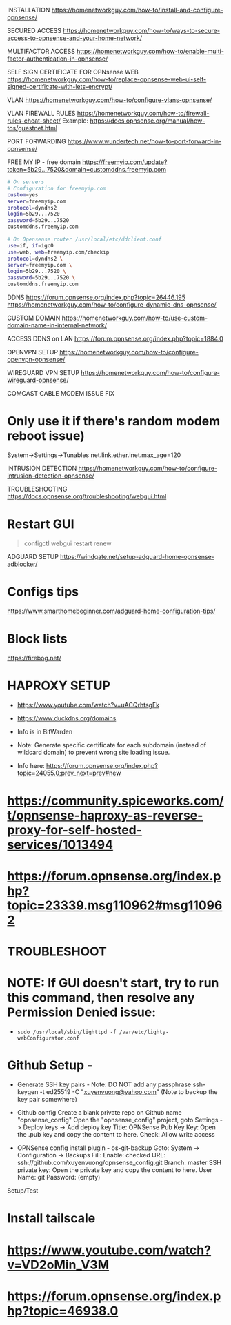 INSTALLATION
https://homenetworkguy.com/how-to/install-and-configure-opnsense/

SECURED ACCESS
https://homenetworkguy.com/how-to/ways-to-secure-access-to-opnsense-and-your-home-network/

MULTIFACTOR ACCESS
https://homenetworkguy.com/how-to/enable-multi-factor-authentication-in-opnsense/

SELF SIGN CERTIFICATE FOR OPNsense WEB
https://homenetworkguy.com/how-to/replace-opnsense-web-ui-self-signed-certificate-with-lets-encrypt/

VLAN
https://homenetworkguy.com/how-to/configure-vlans-opnsense/

VLAN FIREWALL RULES
https://homenetworkguy.com/how-to/firewall-rules-cheat-sheet/
Example: https://docs.opnsense.org/manual/how-tos/guestnet.html

PORT FORWARDING
https://www.wundertech.net/how-to-port-forward-in-opnsense/

FREE MY IP - free domain
https://freemyip.com/update?token=5b29...7520&domain=customddns.freemyip.com

```bash
# On servers
# Configuration for freemyip.com
custom=yes
server=freemyip.com
protocol=dyndns2
login=5b29...7520
password=5b29...7520
customddns.freemyip.com
```

```bash
# On Opensense router /usr/local/etc/ddclient.conf
use=if, if=igc0
use=web, web=freemyip.com/checkip
protocol=dyndns2 \
server=freemyip.com \
login=5b29...7520 \
password=5b29...7520 \
customddns.freemyip.com
```

DDNS
https://forum.opnsense.org/index.php?topic=26446.195
https://homenetworkguy.com/how-to/configure-dynamic-dns-opnsense/

CUSTOM DOMAIN
https://homenetworkguy.com/how-to/use-custom-domain-name-in-internal-network/

ACCESS DDNS on LAN
https://forum.opnsense.org/index.php?topic=1884.0

OPENVPN SETUP
https://homenetworkguy.com/how-to/configure-openvpn-opnsense/

WIREGUARD VPN SETUP
https://homenetworkguy.com/how-to/configure-wireguard-opnsense/

COMCAST CABLE MODEM ISSUE FIX
# Only use it if there's random modem reboot issue)
System->Settings->Tunables
net.link.ether.inet.max_age=120

INTRUSION DETECTION
https://homenetworkguy.com/how-to/configure-intrusion-detection-opnsense/

TROUBLESHOOTING
https://docs.opnsense.org/troubleshooting/webgui.html
# Restart GUI
> configctl webgui restart renew

ADGUARD SETUP
https://windgate.net/setup-adguard-home-opnsense-adblocker/
# Configs tips
https://www.smarthomebeginner.com/adguard-home-configuration-tips/
# Block lists
https://firebog.net/

# HAPROXY SETUP
*  https://www.youtube.com/watch?v=uACQrhtsgFk
*  https://www.duckdns.org/domains
*  Info is in BitWarden

*  Note: Generate specific certificate for each subdomain (instead of wildcard domain) to prevent wrong site loading issue.
*  Info here: https://forum.opnsense.org/index.php?topic=24055.0;prev_next=prev#new

# https://community.spiceworks.com/t/opnsense-haproxy-as-reverse-proxy-for-self-hosted-services/1013494
# https://forum.opnsense.org/index.php?topic=23339.msg110962#msg110962

# TROUBLESHOOT
# NOTE: If GUI doesn't start, try to run this command, then resolve any Permission Denied issue:
* `sudo /usr/local/sbin/lighttpd -f /var/etc/lighty-webConfigurator.conf`


# Github Setup - 
* Generate SSH key pairs - Note: DO NOT add any passphrase
ssh-keygen -t ed25519 -C "xuyenvuong@yahoo.com"
(Note to backup the key pair somewhere)

* Github config
Create a blank private repo on Github name "opnsense_config"
Open the "opnsense_config" project, goto Settings -> Deploy keys -> Add deploy key
Title: OPNSense Pub Key
Key: Open the .pub key and copy the content to here.
Check: Allow write access

* OPNSense config
install plugin - os-git-backup
Goto: System -> Configuration -> Backups
Fill:
Enable: checked
URL: ssh://github.com/xuyenvuong/opnsense_config.git
Branch: master
SSH private key: Open the private key and copy the content to here.
User Name: git
Password: (empty)

Setup/Test

# Install tailscale
# https://www.youtube.com/watch?v=VD2oMin_V3M
# https://forum.opnsense.org/index.php?topic=46938.0